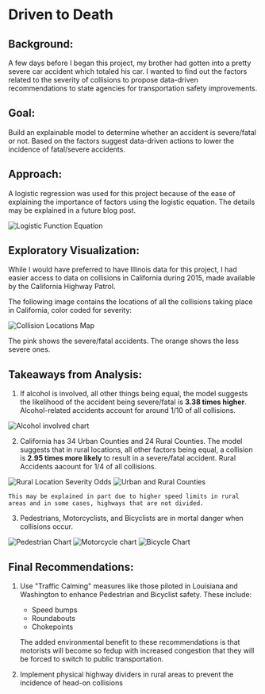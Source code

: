 # Driven to Death

## Background:

A few days before I began this project, my brother had gotten into a pretty severe car accident which totaled his car. I wanted to find out the factors related to the severity of collisions to propose data-driven recommendations to state agencies for transportation safety improvements.

## Goal:

Build an explainable model to determine whether an accident is severe/fatal or not. Based on the factors suggest data-driven actions to lower the incidence of fatal/severe accidents.

## Approach:

A logistic regression was used for this project because of the ease of explaining the importance of factors using the logistic equation. The details may be explained in a future blog post.

![Logistic Function Equation](./images/log_equation.jpg "Logistic Function Equation")

## Exploratory Visualization:

While I would have preferred to have Illinois data for this project, I had easier access to data on collisions in California during 2015, made available by the California Highway Patrol.

The following image contains the locations of all the collisions taking place in California, color coded for severity:

![Collision Locations Map](./images/cali_collisions.png "Collision Locations Map")

The pink shows the severe/fatal accidents. The orange shows the less severe ones.

## Takeaways from Analysis:

1. If alcohol is involved, all other things being equal, the model suggests the likelihood of the accident being severe/fatal is **3.38 times higher**. Alcohol-related accidents account for around 1/10 of all collisions.

![Alcohol involved chart](./images/alcohol_involved_likelihood.png "Alcohol involved")


2. California has 34 Urban Counties and 24 Rural Counties. The model suggests that in rural locations, all other factors being equal, a collision is **2.95 times more likely** to result in a severe/fatal accident. Rural Accidents aacount for 1/4 of all collisions.

![Rural Location Severity Odds](./images/rural_likelihood.png "Rural Location Odds") ![Urban and Rural Counties](./images/urban_rural_counties.png "Urban and Rural Counties") 

	This may be explained in part due to higher speed limits in rural areas and in some cases, highways that are not divided.

3. Pedestrians, Motorcyclists, and Bicyclists are in mortal danger when collisions occur.

![Pedestrian Chart](./images/pedestrian_involved.png "Pedestrian Involved") ![Motorcycle chart](./images/motorcycle_involved.png) ![Bicycle Chart](./images/bicycle_involved.png "Bicycle Involved")

## Final Recommendations:

1. Use "Traffic Calming" measures like those piloted in Louisiana and Washington to enhance Pedestrian and Bicyclist safety.
These include:
	 - Speed bumps
	 - Roundabouts
	 - Chokepoints

	The added environmental benefit to these recommendations is that motorists will become so fedup with increased congestion that they will be forced to switch to public transportation.

2. Implement physical highway dividers in rural areas to prevent the incidence of head-on collisions